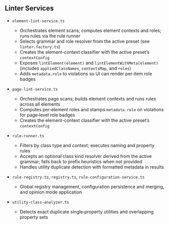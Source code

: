## Linter Services

- `element-lint-service.ts`

  - Orchestrates element scans; computes element contexts and roles; runs rules via the rule runner
  - Selects grammar and role resolver from the active preset (see `linter.factory.ts`)
  - Creates the element-context classifier with the active preset’s `contextConfig`
  - Exposes `lintElement(element)` and `lintElementWithMeta(element)` (includes `appliedClassNames`, `contextsMap`, and `roles`)
  - Adds `metadata.role` to violations so UI can render per‑item role badges

- `page-lint-service.ts`

  - Orchestrates page scans; builds element contexts and runs rules across all elements
  - Computes per‑element roles and stamps `metadata.role` on violations for page‑level role badges
  - Creates the element-context classifier with the active preset’s `contextConfig`

- `rule-runner.ts`

  - Filters by class type and context; executes naming and property rules
  - Accepts an optional class kind resolver derived from the active grammar; falls back to prefix heuristics when not provided
  - Handles utility duplicate detection with formatted metadata in results

- `rule-registry.ts`, `registry.ts`, `rule-configuration-service.ts`

  - Global registry management, configuration persistence and merging, and opinion mode application

- `utility-class-analyzer.ts`
  - Detects exact duplicate single‑property utilities and overlapping property sets
